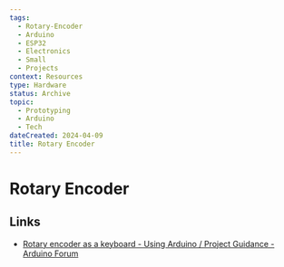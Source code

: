 ```yaml
---
tags:
  - Rotary-Encoder
  - Arduino
  - ESP32
  - Electronics
  - Small
  - Projects
context: Resources
type: Hardware
status: Archive
topic:
  - Prototyping
  - Arduino
  - Tech
dateCreated: 2024-04-09
title: Rotary Encoder
---
```

# Rotary Encoder
## Links
- [Rotary encoder as a keyboard - Using Arduino / Project Guidance - Arduino Forum](https://forum.arduino.cc/t/rotary-encoder-as-a-keyboard/984864/4)
